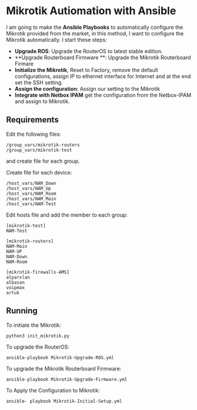 
# Mikrotik Autiomation with Ansible

I am going to make the  **Ansible Playbooks**  to automatically configure the Mikrotik provided from the market, in this method, I want to configure the Mikrotik automatically. I start these steps:

- **Upgrade ROS**: Upgrade the RouterOS to latest stable edition.
-  **Upgrade Routerboard Firmware **: Upgrade the Mikrotik Routerboard Firmare
- **Initialize the Mikrotik**, Reset to Factory, remove the default configurations, assign IP to ethernet interface for Internet and at the end set the SSH setting.
-  **Assign the configuration**: Assign our setting to the Mikrotik
-  **Integrate with Netbox IPAM** get the configuration from the Netbox-IPAM and assign to Mikrotik.

## Requirements
Edit the following files:
```
/group_vars/mikrotik-routers
/group_vars/mikrotik-test
```
and create file for each group.

Create file for each device:
```
/host_vars/NAM_Down
/host_vars/NAM_Up
/host_vars/NAM_Room
/host_vars/NAM_Main
/host_vars/NAM-Test
```

Edit hosts file and add the member to each group:
```
[mikrotik-test]
NAM-Test

[mikrotik-routers]
NAM-Main
NAM-UP
NAM-Down
NAM-Room

[mikrotik-firewalls-AMS]
alparslan
albasan
voipmax
artuk
```

## Running 
To initiate the Mikrotik:
```
python3 init_mikrotik.py
```

To upgrade the RouterOS:
```
ansible-playbook Mikrotik-Upgrade-ROS.yml
```

To upgrade the Mikrotik Routerboard Firmware:
```
ansible-playbook Mikrotik-Upgrade-Firmware.yml
```
To Apply the Configuration to Mikrotik:
```
ansible- playbook Mikrotik-Initial-Setup.yml
```
